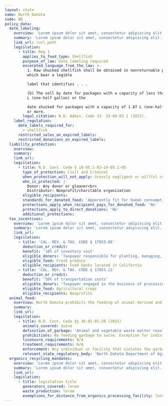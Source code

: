 ```yaml
---
layout: state
name: North Dakota
code: ND
policy_data:
  date_labeling:
    overview: 'Lorem ipsum dolor sit amet, consectetur adipiscing elit. Curabitur tellus mi, consequat at laoreet eget, vestibulum nec dolor. Vivamus volutpat quam ac quam bibendum rutrum.'
    summary: 'Lorem ipsum dolor sit amet, consectetur adipiscing elit. Curabitur tellus mi, consequat at laoreet eget, vestibulum nec dolor. Vivamus volutpat quam ac quam bibendum rutrum.'
    link_url: /url_path
    legislation:
      - title: Reg 1
        applies_to_food_type: Shellfish
        purpose_of_law: Date labeling required
        excerpted_language_from_the_law: >-
          1. Raw shucked shellfish shall be obtained in nonreturnable packages
          which bear a legible

          label that identifies . . .

          (b) The sell by date for packages with a capacity of less than 1.87
          L (one-half gallon) or the

          date shucked for packages with a capacity of 1.87 L (one-half gallon)
          or more.
        legal_citation: N.D. Admin. Code 33- 33-04-03.1 (2013).
    label_regulation:
      date_labels_required_for:
        - shellfish
      restricted_sales_on_expired_labels:
      restricted_donations_on_expired_labels:
  liability_protection:
    overview:
    summary:
    link_url:
    legislation:
      - title: N.D. Cent. Code § 19-05.1-02—19-05.1-05
        type_of_protection: Civil and Criminal
        when_protection_will_not_apply: Grossly negligent or willful conduct of the donor; negligent or willful conduct of the nonprofit distributor
        who_is_protected: |-
          Donor: Any donor or gleaner<br>
          Distributor: Nonprofit/charitable organization
        eligible_recipients:
        standards_for_donated_food: 'Apparently fit for human consumption; includes food not readily marketable due to appearance, freshness, grade, or surplus'
        protections_apply_when_recipient_pays_for_donated_food: 'No'
        protections_apply_to_direct_donations: 'No'
        additional_protections:
  tax_incentives:
    overview: 'Lorem ipsum dolor sit amet, consectetur adipiscing elit. Curabitur tellus mi, consequat at laoreet eget, vestibulum nec dolor. Vivamus volutpat quam ac quam bibendum rutrum.'
    summary: 'Lorem ipsum dolor sit amet, consectetur adipiscing elit. Curabitur tellus mi, consequat at laoreet eget, vestibulum nec dolor. Vivamus volutpat quam ac quam bibendum rutrum.'
    link_url:
    legislation:
      - title: 'CAL. REV. & TAX. CODE § 17053.88'
        deduction_or_credit:
        benefit: '10% of inventory cost'
        eligible_donors: 'Taxpayer responsible for planting, managing, and harvesting crops'
        eligible_food: Fresh produce
        eligible_recipients: Food banks located in California
      - title: 'CAL. REV. & TAX. CODE § 17053.12'
        deduction_or_credit:
        benefit: '50% of transportation costs'
        eligible_donors: 'Taxpayer engaged in the business of processing, distributing, or selling agricultural products'
        eligible_food: Agricultural crops
        eligible_recipients: Nonprofits
  animal_feed:
    overview: North Dakota prohibits the feeding of animal-derived and vegetable waste to swine. Food waste that consists of only dairy products from a licensed creamery or dairy may be fed to swine. Individuals may feed household garbage to their own swine.
    summary:
    link_url:
    legislation:
      - title: N.D. Cent. Code §§ 36-01-01–28 (2015)
        animals_covered: Swine
        definition_of_garbage: 'Animal and vegetable waste matter resulting from the handling, preparation, cooking, and consumption of foods, including animal carcasses or parts of animal carcasses, except that dairy products from a licensed creamery or dairy is not considered garbage for the purposes of this section. § 36-01-22 (2015).'
        prohibitions: No feeding garbage to swine. Exception for individuals feeding household garbage to swine. § 36-01-22 (2015).
        licensure_requirements: N/A
        treatment_requirements: N/A
        enforcement: Any individual or facility that violates the garbage-feeding rule is guilty of an infraction. § 36-01-28 (2015).
        relevant_state_regulatory_body: 'North Dakota Department of Agriculture, State Board of Animal Health (§ 36-01-01 (2015)), <a href="http://www.nd.gov/ndda/program/animal-health">http://www.nd.gov/ndda/program/animal-health</a>.'
  organics_recycling_mandates:
    overview: 'Lorem ipsum dolor sit amet, consectetur adipiscing elit. Curabitur tellus mi, consequat at laoreet eget, vestibulum nec dolor. Vivamus volutpat quam ac quam bibendum rutrum.'
    summary: 'Lorem ipsum dolor sit amet, consectetur adipiscing elit. Curabitur tellus mi, consequat at laoreet eget, vestibulum nec dolor. Vivamus volutpat quam ac quam bibendum rutrum.'
    link_url:
    legislation:
      - title: legislation title
        generators_covered: lorem
        waste_production: lorem
        exemptions_for_distance_from_organics_processing_facility: lorem
---
```

